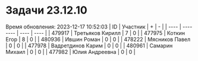 # Задачи 23.12.10
Время обновления: 2023-12-17 10:52:03
| ID   | Участник | +    | -    |
| ---- | -------- | ---- | ---- |
| 479917 | Третьяков Кирилл | 7 | 0 |
| 477975 | Коткин Егор | 8 | 0 |
| 480936 | Ившин Роман | 0 | 0 |
| 478222 | Мясников Павел | 0 | 0 |
| 477978 | Вадретдинов Карим | 0 | 0 |
| 480961 | Самарин Михаил | 0 | 0 |
| 477982 | Юлия Андреевна | 0 | 0 |
